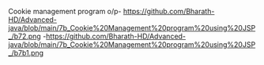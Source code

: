 Cookie management program o/p- https://github.com/Bharath-HD/Advanced-java/blob/main/7b_Cookie%20Management%20program%20using%20JSP_/b72.png
-https://github.com/Bharath-HD/Advanced-java/blob/main/7b_Cookie%20Management%20program%20using%20JSP_/b7b1.png
